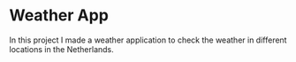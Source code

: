 # Weather App
In this project I made a weather application to check the weather in different locations in the Netherlands.

